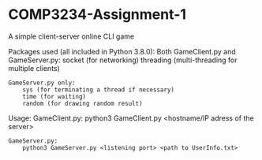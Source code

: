 # COMP3234-Assignment-1
A simple client-server online CLI game

Packages used (all included in Python 3.8.0):
	Both GameClient.py and GameServer.py:
		socket (for networking)
		threading (multi-threading for multiple clients)
		
	GameServer.py only:
		sys (for terminating a thread if necessary)
		time (for waiting)
		random (for drawing random result)

Usage:
	GameClient.py:
		python3 GameClient.py <hostname/IP adress of the server> <Server port>

	GameServer.py:
		python3 GameServer.py <listening port> <path to UserInfo.txt>